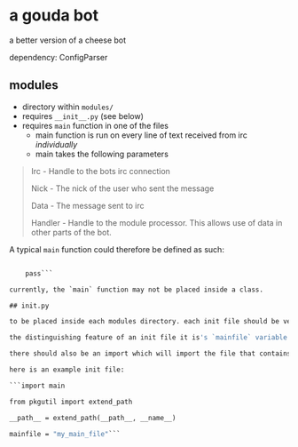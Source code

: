 # a gouda bot

a better version of a cheese bot

dependency: ConfigParser

## modules

* directory within `modules/`
* requires `__init__.py` (see below)
* requires `main` function in one of the files
  * main function is run on every line of text received from irc *individually*
  * main takes the following parameters

> Irc - Handle to the bots irc connection
> 
> Nick - The nick of the user who sent the message
> 
> Data - The message sent to irc
> 
> Handler - Handle to the module processor. This allows use of data in other parts of the bot.

A typical `main` function could therefore be defined as such:

```def main(irc, nick, data, handler):

    pass```

currently, the `main` function may not be placed inside a class.

## init.py

to be placed inside each modules directory. each init file should be very similar to the others.

the distinguishing feature of an init file it is's `mainfile` variable which is a string named as the file which contains the module's `main` function (without .py). this is used to call the `main` function declared as above.

there should also be an import which will import the file that contains the `main` function.

here is an example init file:

```import main

from pkgutil import extend_path

__path__ = extend_path(__path__, __name__)

mainfile = "my_main_file"```

